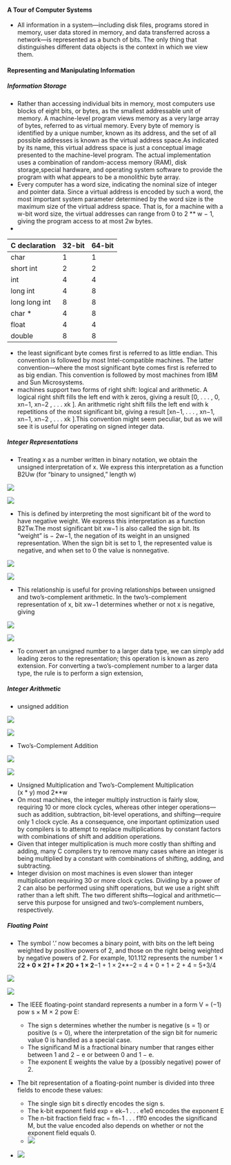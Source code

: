 #### A Tour of Computer Systems
*   All information in a system—including disk files, programs stored in memory, user data stored in memory, and data transferred across a network—is represented as a bunch of bits. The only thing that distinguishes different data objects is the context in which we view them. 

#### Representing and Manipulating Information
##### Information Storage
*   Rather than accessing individual bits in memory, most computers use blocks of eight bits, or bytes, as the smallest addressable unit of memory. A machine-level program views memory as a very large array of bytes, referred to as virtual memory. Every byte of memory is identified by a unique number, known as its address, and the set of all possible addresses is known as the virtual address space.As indicated by its name, this virtual address space is just a conceptual image presented to the machine-level program. The actual implementation uses a combination of random-access memory (RAM), disk storage,special hardware, and operating system software to provide the program with what appears to be a monolithic byte array.
*   Every computer has a word size, indicating the nominal size of integer and pointer data. Since a virtual address is encoded by such a word, the most important system
parameter determined by the word size is the maximum size of the virtual address space. That is, for a machine with a w-bit word size, the virtual addresses can range from 0 to 2 ** w − 1, giving the program access to at most 2w bytes.
*    

C declaration|32-bit|64-bit
:---------------|:---------------|:---------------
char|1|1
short int|2|2
int|4|4
long int|4|8
long long int|8|8
char *|4|8
float|4|4
double|8|8
*   the least significant byte comes first is referred to as little endian. This convention is followed by most Intel-compatible machines. The latter convention—where the most significant byte comes first is referred to as big endian. This convention is followed by most machines from IBM and Sun Microsystems.
*   machines support two forms of right shift: logical and arithmetic. A logical right shift fills the left end with k zeros, giving a result [0, . . . , 0, xn−1, xn−2 , . . . xk ]. An arithmetic right shift fills the left end with k repetitions of the most significant bit, giving a result [xn−1, . . . , xn−1, xn−1, xn−2 , . . . xk ].This convention might seem peculiar, but as we will see it is useful for operating on signed integer data.

##### Integer Representations
*   Treating x as a number written in binary notation, we obtain the unsigned interpretation of x. We express this interpretation as a function B2Uw (for “binary to unsigned,” length w)

![](https://raw.github.com/acmerfight/study_notes/master/images/B2U.png)

![](https://raw.github.com/acmerfight/study_notes/master/images/uexample.png)
*   This is defined by interpreting the most significant bit of the word to have negative weight. We express this interpretation as a function B2Tw.The most significant bit xw−1 is also called the sign bit. Its “weight” is − 2w−1, the negation of its weight in an unsigned representation. When the sign bit is set to 1, the represented value is negative, and when set to 0 the value is nonnegative.

![](https://raw.github.com/acmerfight/study_notes/master/images/B2T.png)

![](https://raw.github.com/acmerfight/study_notes/master/images/2.png)
*   This relationship is useful for proving relationships between unsigned and two’s-complement arithmetic. In the two’s-complement representation of x, bit xw−1 determines whether or not x is negative, giving

![](https://raw.github.com/acmerfight/study_notes/master/images/T2U.png)

![](https://raw.github.com/acmerfight/study_notes/master/images/3.png)
*   To convert an unsigned number to a larger data type, we can simply add leading zeros to the representation; this operation is known as zero extension. For converting a two’s-complement number to a larger data type, the rule is to perform a sign extension,

##### Integer Arithmetic
*   unsigned addition

![](https://raw.github.com/acmerfight/study_notes/master/images/addu.png)

![](https://raw.github.com/acmerfight/study_notes/master/images/addu1.png)
*   Two’s-Complement Addition

![](https://raw.github.com/acmerfight/study_notes/master/images/adds.png)

![](https://raw.github.com/acmerfight/study_notes/master/images/adds1.png)
*   Unsigned Multiplication and Two’s-Complement Multiplication  
    (x * y) mod 2**w
*   On most machines, the integer multiply instruction is fairly slow, requiring 10 or more clock cycles, whereas other integer operations—such as addition, subtraction, bit-level operations, and shifting—require only 1 clock cycle. As a consequence, one important optimization used by compilers is to attempt to replace multiplications by constant factors with combinations of shift and addition operations.
*   Given that integer multiplication is much more costly than shifting and adding, many C compilers try to remove many cases where an integer is being multiplied by a constant with combinations of shifting, adding, and subtracting.
*   Integer division on most machines is even slower than integer multiplication requiring 30 or more clock cycles. Dividing by a power of 2 can also be performed using shift operations, but we use a right shift rather than a left shift. The two different shifts—logical and arithmetic—serve this purpose for unsigned and two’s-complement numbers, respectively.

##### Floating Point
*   The symbol ‘.’ now becomes a binary point, with bits on the left being weighted by positive powers of 2, and those on the right being weighted by negative powers of 2. For example, 101.112 represents the number 1 × 2**2 + 0 × 2*1 + 1 × 2*0 + 1 × 2**−1 + 1 × 2**−2 = 4 + 0 + 1 + 2 + 4 = 5+3/4

![](https://raw.github.com/acmerfight/study_notes/master/images/f1.png)

![](https://raw.github.com/acmerfight/study_notes/master/images/f2.png)
*   The IEEE floating-point standard represents a number in a form V = (−1) pow s × M × 2 pow E:
    *   The sign s determines whether the number is negative (s = 1) or positive
        (s = 0), where the interpretation of the sign bit for numeric value 0 is handled
        as a special case.
    *   The significand M is a fractional binary number that ranges either between 1 and 2 − e or between 0 and 1 − e.
    *   The exponent E weights the value by a (possibly negative) power of 2.

*   The bit representation of a floating-point number is divided into three fields to encode these values:
    *   The single sign bit s directly encodes the sign s.
    *   The k-bit exponent field exp = ek−1 . . . e1e0 encodes the exponent E
    *   The n-bit fraction field frac = fn−1 . . . f1f0 encodes the significand M, but the value encoded also depends on whether or not the exponent field equals 0.
    *   ![](https://raw.github.com/acmerfight/study_notes/master/images/f3.png)

*   
    ![](https://raw.github.com/acmerfight/study_notes/master/images/f4.png)



